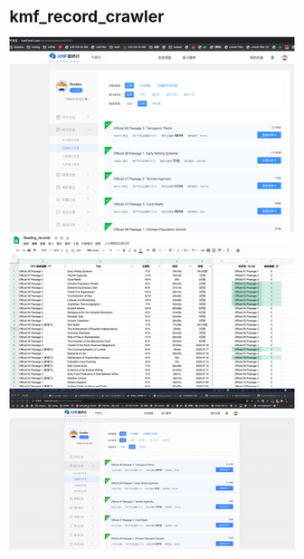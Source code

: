 # kmf_record_crawler

![image](https://github.com/tomlinn/kmf_record_crawler/blob/master/img/web-1.png)
![image](https://github.com/tomlinn/kmf_record_crawler/blob/master/img/google_sheet.png)
![image](https://github.com/tomlinn/kmf_record_crawler/blob/master/img/tutorial.gif)
